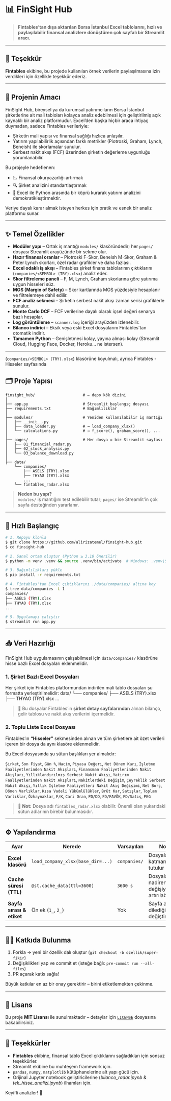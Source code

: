 # 📊 FinSight Hub

> **Fintables’tan dışa aktarılan Borsa İstanbul Excel tablolarını, hızlı ve paylaşılabilir finansal analizlere dönüştüren çok sayfalı bir Streamlit aracı.**

---

## 🙏 Teşekkür

**Fintables** ekibine, bu projede kullanılan örnek verilerin paylaşılmasına izin verdikleri için özellikle teşekkür ederiz.

---

## 🎯 Projenin Amacı

FinSight Hub, bireysel ya da kurumsal yatırımcıların Borsa İstanbul şirketlerine ait mali tabloları kolayca analiz edebilmesi için geliştirilmiş açık kaynaklı bir analiz platformudur. Excel’den başka hiçbir araca ihtiyaç duymadan, sadece Fintables verileriyle:

- Şirketin mali yapısı ve finansal sağlığı hızlıca anlaşılır.
- Yatırım yapılabilirlik açısından farklı metrikler (Piotroski, Graham, Lynch, Beneish) ile skorlamalar sunulur.
- Serbest nakit akışı (FCF) üzerinden şirketin değerleme uygunluğu yorumlanabilir.

Bu projeyle hedeflenen:
- 📉 Finansal okuryazarlığı artırmak
- 🔍 Şirket analizini standartlaştırmak
- 🚀 Excel ile Python arasında bir köprü kurarak yatırım analizini demokratikleştirmektir.

Veriye dayalı karar almak isteyen herkes için pratik ve esnek bir analiz platformu sunar.

---

## ✨ Temel Özellikler

- **Modüler yapı** – Ortak iş mantığı `modules/` klasöründedir; her `pages/` dosyası Streamlit arayüzünde bir sekme olur.
- **Hazır finansal oranlar** – Piotroski F-Skor, Beneish M-Skor, Graham & Peter Lynch skorları, özel radar grafikler ve daha fazlası.
- **Excel odaklı iş akışı** – Fintables şirket finans tablolarının çıktıklarını (`companies/<SEMBOL> (TRY).xlsx`) analiz eder.
- **Skor filtreleme paneli** – F, M, Lynch, Graham skorlarına göre yatırıma uygun hisseleri süz.
- **MOS (Margin of Safety)** – Skor kartlarında MOS yüzdesiyle hesaplanır ve filtrelemeye dahil edilir.
- **FCF analiz sekmesi** – Şirketin serbest nakit akışı zaman serisi grafiklerle sunulur.
- **Monte Carlo DCF** – FCF verilerine dayalı olarak içsel değeri senaryo bazlı hesaplar.
- **Log görüntüleme** – `scanner.log` içeriği arayüzden izlenebilir.
- **Bilanco indirici** – Eksik veya eski Excel dosyalarını Fintables'tan otomatik indirir.
- **Tamamen Python** – Genişletmesi kolay, yayına alması kolay (Streamlit Cloud, Hugging Face, Docker, Heroku... ne istersen).

---

(`companies/<SEMBOL> (TRY).xlsx`) klasörüne koyulmalı, ayrıca Fintables - Hisseler sayfasında

## 🗂️ Proje Yapısı

```text
finsight_hub/                     # ← depo kök dizini
│
├── app.py                        # Streamlit başlangıç dosyası
├── requirements.txt              # Bağımlılıklar
│
├── modules/                      # Yeniden kullanılabilir iş mantığı
│   ├── __init__.py
│   ├── data_loader.py            # → load_company_xlsx()
│   └── calculations.py           # → f_score(), graham_score(), ...
│
├── pages/                        # Her dosya = bir Streamlit sayfası
│   ├── 01_financial_radar.py
│   ├── 02_stock_analysis.py
│   └── 03_balance_download.py
│
├── data/
    └── companies/
        ├── ASELS (TRY).xlsx
        ├── THYAO (TRY).xlsx
        ...
    └── fintables_radar.xlsx
```

> **Neden bu yapı?**  
> `modules/` iş mantığını test edilebilir tutar; `pages/` ise Streamlit'in çok sayfa desteğinden yararlanır.

---

## 🚀 Hızlı Başlangıç

```bash
# 1. Repoyu klonla
$ git clone https://github.com/alirizatemel/finsight-hub.git
$ cd finsight-hub

# 2. Sanal ortam oluştur (Python ≥ 3.10 önerilir)
$ python -m venv .venv && source .venv/bin/activate  # Windows: .venv\Scriptsctivate

# 3. Bağımlılıkları yükle
$ pip install -r requirements.txt

# 4. Fintables'tan Excel çıktıklarını ./data/companies/ altına koy
$ tree data/companies -L 1
companies/
├── ASELS (TRY).xlsx
├── THYAO (TRY).xlsx
...

# 5. Uygulamayı çalıştır
$ streamlit run app.py
```

---

## 📥 Veri Hazırlığı

FinSight Hub uygulamasının çalışabilmesi için `data/companies/` klasörüne hisse bazlı Excel dosyaları eklenmelidir.

### 1. Şirket Bazlı Excel Dosyaları

Her şirket için Fintables platformundan indirilen mali tablo dosyaları şu formatta yerleştirilmelidir:
    data/
    └── companies/
        ├── ASELS (TRY).xlsx
        ├── THYAO (TRY).xlsx
        ...

> 🔹 Bu dosyalar Fintables’ın **şirket detay sayfalarından** alınan bilanço, gelir tablosu ve nakit akış verilerini içermelidir.

### 2. Toplu Liste Excel Dosyası 

Fintables’ın **“Hisseler”** sekmesinden alınan ve tüm şirketlere ait özet verileri içeren bir dosya da aynı klasöre eklenmelidir.

Bu Excel dosyasında şu sütun başlıkları yer almalıdır:

`Şirket`, `Son Fiyat`, `Gün %`, `Hacim`, `Piyasa Değeri`, `Net Dönem Karı`, `İşletme Faaliyetlerinden Nakit Akışları`, `Finansman Faaliyetlerinden Nakit Akışları`, `Yıllıklandırılmış Serbest Nakit Akışı`, `Yatırım Faaliyetlerinden Nakit Akışları`, `Nakitlerdeki Değişim`, `Çeyreklik Serbest Nakit Akışı`, `Yıllık İşletme Faaliyetleri Nakit Akış Değişimi`, `Net Borç`, `Dönen Varlıklar`, `Kısa Vadeli Yükümlülükler`, `Brüt Kar`, `Satışlar`, `Toplam Varlıklar`, `Özkaynaklar`, `F/K`, `Cari Oran`, `PD/DD`, `FD/FAVÖK`, `FD/Satış`, `PEG`

> 📌 **Not:** Dosya adı `fintables_radar.xlsx` olabilir. Önemli olan yukarıdaki sütun adlarının birebir bulunmasıdır.


---

## ⚙️ Yapılandırma

| Ayar                          | Nerede                              | Varsayılan | Notlar |
|------------------------------|-------------------------------------|-------------|--------|
| **Excel klasörü**           | `load_company_xlsx(base_dir=...)`  | `companies/` | Dosyalar tek katmanda tutulur |
| **Cache süresi (TTL)**     | `@st.cache_data(ttl=3600)`         | `3600 s`    | Dosyalar nadiren değişiyorsa artırılabilir |
| **Sayfa sırası & etiket**  | Ön ek (`1_`, `2_`)        | Yok        | Sayfa adlarını dilediğin gibi değiştirebilirsin |

---

## 🧑‍💻 Katkıda Bulunma

1. Forkla → yeni bir özellik dalı oluştur (`git checkout -b ozellik/super-fikir`)
2. Değişiklikleri yap ve commit et (isteğe bağlı: `pre-commit run --all-files`)
3. PR açarak katkı sağla!

Büyük katkılar en az bir onay gerektirir – birini etiketlemekten çekinme.

---

## 📜 Lisans

Bu proje **MIT Lisansı** ile sunulmaktadır – detaylar için [`LICENSE`](LICENSE) dosyasına bakabilirsiniz.

---

## 🙏 Teşekkürler

- **Fintables** ekibine, finansal tablo Excel çıktıklarını sağladıkları için sonsuz teşekkürler.
- Streamlit ekibine bu muhteşem framework için.
- `pandas`, `numpy`, `matplotlib` kütüphanelerine alt yapı gücü için.
- Orijinal Jupyter notebook geliştiricilerine (*bilanco_radar.ipynb* & *tek_hisse_analizi.ipynb*) ilhamları için.

Keyifli analizler! 🎉